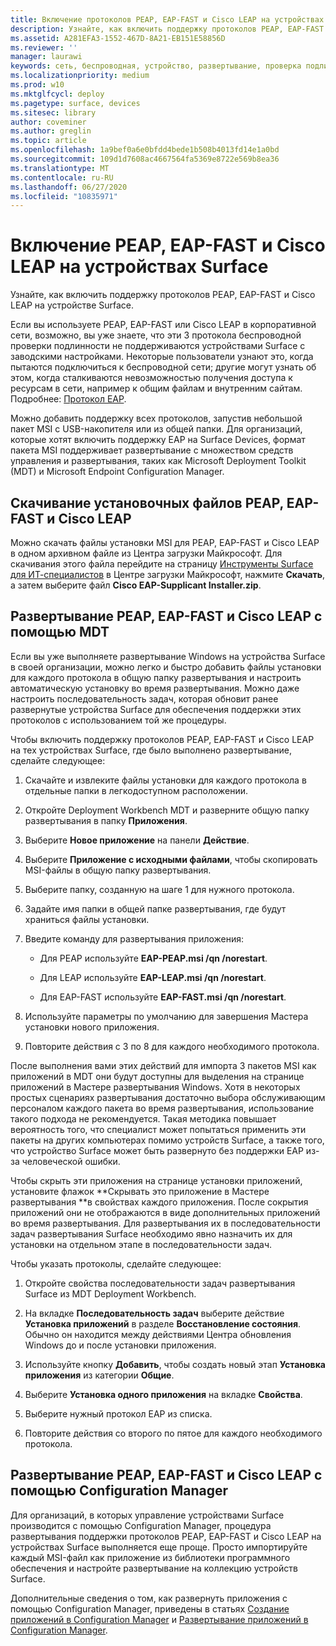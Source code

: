 ```yaml
---
title: Включение протоколов PEAP, EAP-FAST и Cisco LEAP на устройствах Surface
description: Узнайте, как включить поддержку протоколов PEAP, EAP-FAST и Cisco LEAP на устройстве Surface.
ms.assetid: A281EFA3-1552-467D-8A21-EB151E58856D
ms.reviewer: ''
manager: laurawi
keywords: сеть, беспроводная, устройство, развертывание, проверка подлинности, протокол
ms.localizationpriority: medium
ms.prod: w10
ms.mktglfcycl: deploy
ms.pagetype: surface, devices
ms.sitesec: library
author: coveminer
ms.author: greglin
ms.topic: article
ms.openlocfilehash: 1a9bef0a6e0bfdd4bede1b508b4013fd14e1a0bd
ms.sourcegitcommit: 109d1d7608ac4667564fa5369e8722e569b8ea36
ms.translationtype: MT
ms.contentlocale: ru-RU
ms.lasthandoff: 06/27/2020
ms.locfileid: "10835971"
---
```

# Включение PEAP, EAP-FAST и Cisco LEAP на устройствах Surface


Узнайте, как включить поддержку протоколов PEAP, EAP-FAST и Cisco LEAP на устройстве Surface.

Если вы используете PEAP, EAP-FAST или Cisco LEAP в корпоративной сети, возможно, вы уже знаете, что эти 3 протокола беспроводной проверки подлинности не поддерживаются устройствами Surface с заводскими настройками. Некоторые пользователи узнают это, когда пытаются подключиться к беспроводной сети; другие могут узнать об этом, когда сталкиваются невозможностью получения доступа к ресурсам в сети, например к общим файлам и внутренним сайтам. Подробнее: [Протокол EAP](https://technet.microsoft.com/network/bb643147).

Можно добавить поддержку всех протоколов, запустив небольшой пакет MSI с USB-накопителя или из общей папки. Для организаций, которые хотят включить поддержку EAP на Surface Devices, формат пакета MSI поддерживает развертывание с множеством средств управления и развертывания, таких как Microsoft Deployment Toolkit (MDT) и Microsoft Endpoint Configuration Manager.

## <a href="" id="download-peap--eap-fast--or-cisco-leap-installation-files--"></a>Скачивание установочных файлов PEAP, EAP-FAST и Cisco LEAP


Можно скачать файлы установки MSI для PEAP, EAP-FAST и Cisco LEAP в одном архивном файле из Центра загрузки Майкрософт. Для скачивания этого файла перейдите на страницу [Инструменты Surface для ИТ-специалистов](https://www.microsoft.com/download/details.aspx?id=46703) в Центре загрузки Майкрософт, нажмите **Скачать**, а затем выберите файл **Cisco EAP-Supplicant Installer.zip**.

##  <a name="deploy-peap,-eap-fast,-or-cisco-leap-with-mdt"></a>Развертывание PEAP, EAP-FAST и Cisco LEAP с помощью MDT


Если вы уже выполняете развертывание Windows на устройства Surface в своей организации, можно легко и быстро добавить файлы установки для каждого протокола в общую папку развертывания и настроить автоматическую установку во время развертывания. Можно даже настроить последовательность задач, которая обновит ранее развернутые устройства Surface для обеспечения поддержки этих протоколов с использованием той же процедуры.

Чтобы включить поддержку протоколов PEAP, EAP-FAST и Cisco LEAP на тех устройствах Surface, где было выполнено развертывание, сделайте следующее:

1.  Скачайте и извлеките файлы установки для каждого протокола в отдельные папки в легкодоступном расположении.

2.  Откройте Deployment Workbench MDT и разверните общую папку развертывания в папку **Приложения**.

3.  Выберите **Новое приложение** на панели **Действие**.

4.  Выберите **Приложение с исходными файлами**, чтобы скопировать MSI-файлы в общую папку развертывания.

5.  Выберите папку, созданную на шаге 1 для нужного протокола.

6.  Задайте имя папки в общей папке развертывания, где будут храниться файлы установки.

7.  Введите команду для развертывания приложения:

    -   Для PEAP используйте **EAP-PEAP.msi /qn /norestart**.

    -   Для LEAP используйте **EAP-LEAP.msi /qn /norestart**.

    -   Для EAP-FAST используйте **EAP-FAST.msi /qn /norestart**.

8.  Используйте параметры по умолчанию для завершения Мастера установки нового приложения.

9.  Повторите действия с 3 по 8 для каждого необходимого протокола.

После выполнения вами этих действий для импорта 3 пакетов MSI как приложений в MDT они будут доступны для выделения на странице приложений в Мастере развертывания Windows. Хотя в некоторых простых сценариях развертывания достаточно выбора обслуживающим персоналом каждого пакета во время развертывания, использование такого подхода не рекомендуется. Такая методика повышает вероятность того, что специалист может попытаться применить эти пакеты на других компьютерах помимо устройств Surface, а также того, что устройство Surface может быть развернуто без поддержки EAP из-за человеческой ошибки.

Чтобы скрыть эти приложения на странице установки приложений, установите флажок **Скрывать это приложение в Мастере развертывания **в свойствах каждого приложения. После сокрытия приложений они не отображаются в виде дополнительных приложений во время развертывания. Для развертывания их в последовательности задач развертывания Surface необходимо явно назначить их для установки на отдельном этапе в последовательности задач.

Чтобы указать протоколы, сделайте следующее:

1.  Откройте свойства последовательности задач развертывания Surface из MDT Deployment Workbench.

2.  На вкладке **Последовательность задач** выберите действие **Установка приложений** в разделе **Восстановление состояния**. Обычно он находится между действиями Центра обновления Windows до и после установки приложения.

3.  Используйте кнопку **Добавить**, чтобы создать новый этап **Установка приложения** из категории **Общие**.

4.  Выберите **Установка одного приложения** на вкладке **Свойства**.

5.  Выберите нужный протокол EAP из списка.

6.  Повторите действия со второго по пятое для каждого необходимого протокола.

##  <a name="deploy-peap,-eap-fast,-or-cisco-leap-with-configuration-manager"></a>Развертывание PEAP, EAP-FAST и Cisco LEAP с помощью Configuration Manager


Для организаций, в которых управление устройствами Surface производится с помощью Configuration Manager, процедура развертывания поддержки протоколов PEAP, EAP-FAST и Cisco LEAP на устройствах Surface выполняется еще проще. Просто импортируйте каждый MSI-файл как приложение из библиотеки программного обеспечения и настройте развертывание на коллекцию устройств Surface.

Дополнительные сведения о том, как развернуть приложения с помощью Configuration Manager, приведены в статьях [Создание приложений в Configuration Manager](https://technet.microsoft.com/library/gg682159.aspx) и [Развертывание приложений в Configuration Manager](https://technet.microsoft.com/library/gg682082.aspx).

 

 





